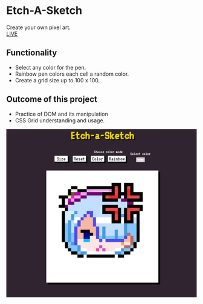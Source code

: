 # Etch-A-Sketch

Create your own pixel art.  
[LIVE](https://isikava.github.io/The-Odin-Project-Foundations/03-etch-a-sketch/)

## Functionality

- Select any color for the pen.
- Rainbow pen colors each cell a random color.
- Create a grid size up to 100 x 100.

## Outcome of this project

- Practice of DOM and its manipulation
- CSS Grid understanding and usage.

![](./Screenshot.png)
